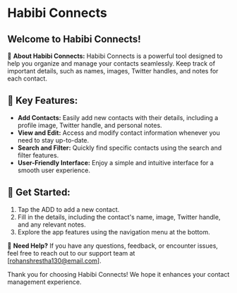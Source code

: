 # Habibi Connects

## Welcome to Habibi Connects!

📱 **About Habibi Connects:**
Habibi Connects is a powerful tool designed to help you organize and manage your contacts seamlessly. Keep track of important details, such as names, images, Twitter handles, and notes for each contact.

## 🌟 Key Features:
- **Add Contacts:** Easily add new contacts with their details, including a profile image, Twitter handle, and personal notes.
- **View and Edit:** Access and modify contact information whenever you need to stay up-to-date.
- **Search and Filter:** Quickly find specific contacts using the search and filter features.
- **User-Friendly Interface:** Enjoy a simple and intuitive interface for a smooth user experience.

## 🚀 Get Started:
1. Tap the ADD to add a new contact.
2. Fill in the details, including the contact's name, image, Twitter handle, and any relevant notes.
3. Explore the app features using the navigation menu at the bottom.

📧 **Need Help?**
If you have any questions, feedback, or encounter issues, feel free to reach out to our support team at [rohanshrestha130@email.com].

Thank you for choosing Habibi Connects! We hope it enhances your contact management experience.

